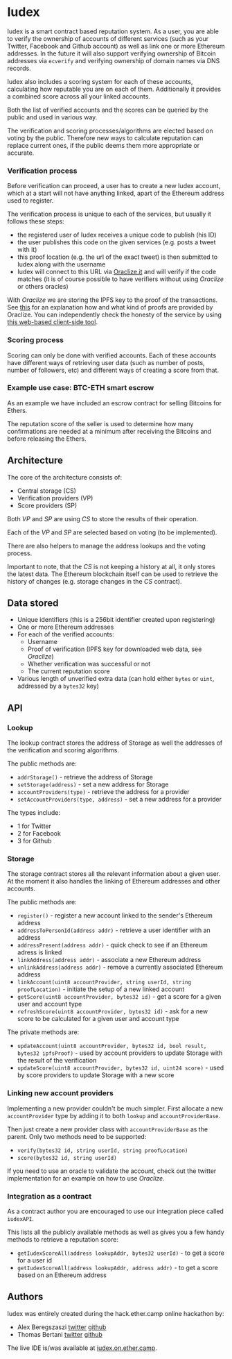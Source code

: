 # Iudex

Iudex is a smart contract based reputation system. As a user, you are able to verify
the ownership of accounts of different services (such as your Twitter,
Facebook and Github account) as well as link one or more Ethereum addresses. In the
future it will also support verifying ownership of Bitcoin addresses via ``ecverify``
and verifying ownership of domain names via DNS records.

Iudex also includes a scoring system for each of these accounts, calculating how
reputable you are on each of them. Additionally it provides a combined score across
all your linked accounts.

Both the list of verified accounts and the scores can be queried by the public and
used in various way.

The verification and scoring processes/algorithms are elected based on voting by the public.
Therefore new ways to calculate reputation can replace current ones, if the public
deems them more appropriate or accurate.

### Verification process

Before verification can proceed, a user has to create a new Iudex account, which
at a start will not have anything linked, apart of the Ethereum address used to
register.

The verification process is unique to each of the services, but usually it follows
these steps:

- the registered user of Iudex receives a unique code to publish (his ID)
- the user publishes this code on the given services (e.g. posts a tweet with it)
- this proof location (e.g. the url of the exact tweet) is then submitted
  to Iudex along with the username
- Iudex will connect to this URL via [Oraclize.it](http://oraclize.it) and will verify if the code
  matches (it is of course possible to have verifiers without using *Oraclize* or others oracles)

With *Oraclize* we are storing the IPFS key to the proof of the transactions. See
[this](https://docs.oraclize.it/call_execution.html#tlsnotary-proof)
for an explanation how and what kind of proofs are provided by Oraclize.
You can independently check the honesty of the service by using
[this web-based client-side tool](http://www.oraclize.it/service/monitor).

### Scoring process

Scoring can only be done with verified accounts. Each of these accounts have
different ways of retrieving user data (such as number of posts, number of followers,
etc) and different ways of creating a score from that.

### Example use case: BTC-ETH smart escrow

As an example we have included an escrow contract for selling Bitcoins for Ethers.

The reputation score of the seller is used to determine how many confirmations are
needed at a minimum after receiving the Bitcoins and before releasing the Ethers.


## Architecture

The core of the architecture consists of:

- Central storage (CS)
- Verification providers (VP)
- Score providers (SP)

Both *VP* and *SP* are using *CS* to store the results of their operation.

Each of the *VP* and *SP* are selected based on voting (to be implemented).

There are also helpers to manage the address lookups and the voting process.

Important to note, that the *CS* is not keeping a history at all, it only
stores the latest data. The Ethereum blockchain itself can be used to retrieve
the history of changes (e.g. storage changes in the *CS* contract).


## Data stored

- Unique identifiers (this is a 256bit identifier created upon registering)
- One or more Ethereum addresses
- For each of the verified accounts:
  - Username
  - Proof of verification (IPFS key for downloaded web data, see *Oraclize*)
  - Whether verification was successful or not
  - The current reputation score
- Various length of unverified extra data (can hold either ```bytes``` or ```uint```,
  addressed by a ```bytes32``` key)


## API

### Lookup

The lookup contract stores the address of Storage as well the addresses of
the verification and scoring algorithms.

The public methods are:

- ```addrStorage()``` - retrieve the address of Storage
- ```setStorage(address)``` - set a new address for Storage
- ```accountProviders(type)``` - retrieve the address for a provider
- ```setAccountProviders(type, address)``` - set a new address for a provider

The types include:

- 1 for Twitter
- 2 for Facebook
- 3 for Github

### Storage

The storage contract stores all the relevant information about a given user.
At the moment it also handles the linking of Ethereum addresses and other accounts.

The public methods are:

- ```register()``` - register a new account linked to the sender's Ethereum address
- ```addressToPersonId(address addr)``` - retrieve a user identifier with an address
- ```addressPresent(address addr)``` - quick check to see if an Ethereum adress is
  linked
- ```linkAddress(address addr)``` - associate a new Ethereum address
- ```unlinkAddress(address addr)``` - remove a currently associated Ethereum address
- ```linkAccount(uint8 accountProvider, string userId, string proofLocation)``` -
  initiate the setup of a new linked account
- ```getScore(uint8 accountProvider, bytes32 id)``` - get a score for a given user
  and account type
- ```refreshScore(uint8 accountProvider, bytes32 id)``` - ask for a new score to be
  calculated for a given user and account type

The private methods are:

- ```updateAccount(uint8 accountProvider, bytes32 id, bool result, bytes32 ipfsProof)``` -
  used by account providers to update Storage with the result of the verification
- ```updateScore(uint8 accountProvider, bytes32 id, uint24 score)``` - used by score
  providers to update Storage with a new score


### Linking new account providers

Implementing a new provider couldn't be much simpler. First allocate a new
```accountProvider``` type by adding it to both ```lookup``` and ```accountProviderBase```.

Then just create a new provider class with ```accountProviderBase``` as the parent.
Only two methods need to be supported:

- ```verify(bytes32 id, string userId, string proofLocation)```
- ```score(bytes32 id, string userId)```

If you need to use an oracle to validate the account, check out the twitter
implementation for an example on how to use *Oraclize*.


### Integration as a contract

As a contract author you are encouraged to use our integration piece
called ```iudexAPI```.

This lists all the publicly available methods as well as gives you a few
handy methods to retrieve a reputation score:

- ```getIudexScoreAll(address lookupAddr, bytes32 userId)``` - to get a score for a user id
- ```getIudexScoreAll(address lookupAddr, address addr)``` - to get a score based on an Ethereum address


## Authors

Iudex was entirely created during the hack.ether.camp online hackathon by:

- Alex Beregszaszi [twitter](http://twitter.com/alexberegszaszi) [github](http://github.com/axic)
- Thomas Bertani [twitter](http://twitter.com/ThomasBertani) [github](http://github.com/bertani)

The live IDE is/was available at [iudex.on.ether.camp](http://iudex.on.ether.camp).

